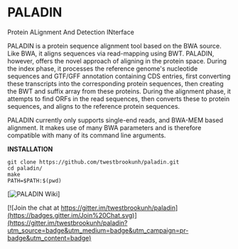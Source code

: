 # PALADIN

Protein ALignment And Detection INterface

 PALADIN is a protein sequence alignment tool based on the BWA source.  Like BWA, it aligns
 sequences via read-mapping using BWT.  PALADIN, however, offers the novel approach
 of aligning in the protein space.  During the index phase, it processes the reference genome's
 nucleotide sequences and GTF/GFF annotation containing CDS entries, first
 converting these transcripts into the corresponding protein sequences, then creating the BWT
 and suffix array from these proteins.  During the alignment phase, it attempts to find ORFs in 
 the read sequences, then converts these to protein sequences, and aligns to the reference 
 protein sequences. 

 PALADIN currently only supports single-end reads, and BWA-MEM based alignment.  It makes 
 use of many BWA parameters and is therefore compatible with many of its command line arguments.


**INSTALLATION**

```
git clone https://github.com/twestbrookunh/paladin.git
cd paladin/
make
PATH=$PATH:$(pwd)

```

[![PALADIN Wiki](https://github.com/twestbrookunh/paladin/wiki)]

[![Join the chat at https://gitter.im/twestbrookunh/paladin](https://badges.gitter.im/Join%20Chat.svg)](https://gitter.im/twestbrookunh/paladin?utm_source=badge&utm_medium=badge&utm_campaign=pr-badge&utm_content=badge)


